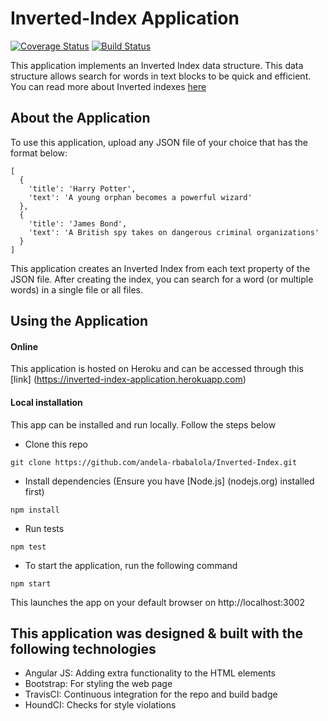 # Inverted-Index Application
[![Coverage Status](https://coveralls.io/repos/github/andela-rbabalola/Inverted-Index/badge.svg?branch=development)](https://coveralls.io/github/andela-rbabalola/Inverted-Index?branch=development)
[![Build Status](https://travis-ci.org/andela-rbabalola/Inverted-Index.svg?branch=development)](https://travis-ci.org/andela-rbabalola/Inverted-Index)

This application implements an Inverted Index data structure. This data structure allows search for words in text blocks to be quick and efficient. You can read more about Inverted indexes [here](https://www.elastic.co/guide/en/elasticsearch/guide/current/inverted-index.html)

## About the Application
To use this application, upload any JSON file of your choice that has the format below:
```
[
  {
    'title': 'Harry Potter',
    'text': 'A young orphan becomes a powerful wizard'
  },
  {
    'title': 'James Bond',
    'text': 'A British spy takes on dangerous criminal organizations'
  }
]
```
This application creates an Inverted Index from each text property of the JSON file. After creating the index, you can search for a word (or multiple words) in a single file or all files.

## Using the Application

#### Online
This application is hosted on Heroku and can be accessed through this [link] (https://inverted-index-application.herokuapp.com)

#### Local installation
This app can be installed and run locally. Follow the steps below
- Clone this repo
```
git clone https://github.com/andela-rbabalola/Inverted-Index.git
```
- Install dependencies (Ensure you have [Node.js] (nodejs.org) installed first)
```
npm install
```
- Run tests
```
npm test
```
- To start the application, run the following command
```
npm start
```
This launches the app on your default browser on http://localhost:3002

## This application was designed & built with the following technologies
- Angular JS: Adding extra functionality to the HTML elements
- Bootstrap: For styling the web page
- TravisCI: Continuous integration for the repo and build badge
- HoundCI: Checks for style violations
